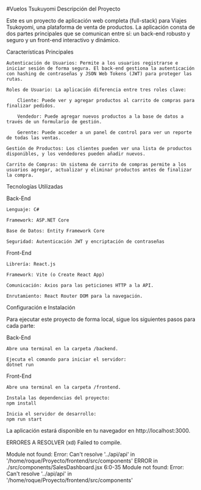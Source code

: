 #Vuelos Tsukuyomi
Descripción del Proyecto

Este es un proyecto de aplicación web completa (full-stack) para Viajes Tsukoyomi, una plataforma de venta de productos. La aplicación consta de dos partes principales que se comunican entre sí: un back-end robusto y seguro y un front-end interactivo y dinámico.

Características Principales

    Autenticación de Usuarios: Permite a los usuarios registrarse e iniciar sesión de forma segura. El back-end gestiona la autenticación con hashing de contraseñas y JSON Web Tokens (JWT) para proteger las rutas.

    Roles de Usuario: La aplicación diferencia entre tres roles clave:

        Cliente: Puede ver y agregar productos al carrito de compras para finalizar pedidos.

        Vendedor: Puede agregar nuevos productos a la base de datos a través de un formulario de gestión.

        Gerente: Puede acceder a un panel de control para ver un reporte de todas las ventas.

    Gestión de Productos: Los clientes pueden ver una lista de productos disponibles, y los vendedores pueden añadir nuevos.

    Carrito de Compras: Un sistema de carrito de compras permite a los usuarios agregar, actualizar y eliminar productos antes de finalizar la compra.

Tecnologías Utilizadas

Back-End

    Lenguaje: C#

    Framework: ASP.NET Core

    Base de Datos: Entity Framework Core

    Seguridad: Autenticación JWT y encriptación de contraseñas

Front-End

    Librería: React.js

    Framework: Vite (o Create React App)

    Comunicación: Axios para las peticiones HTTP a la API.

    Enrutamiento: React Router DOM para la navegación.

Configuración e Instalación

Para ejecutar este proyecto de forma local, sigue los siguientes pasos para cada parte:

Back-End

    Abre una terminal en la carpeta /backend.

    Ejecuta el comando para iniciar el servidor:
    dotnet run

Front-End

    Abre una terminal en la carpeta /frontend.

    Instala las dependencias del proyecto:
    npm install

    Inicia el servidor de desarrollo:
    npm run start

La aplicación estará disponible en tu navegador en http://localhost:3000.

ERRORES A RESOLVER (xd)
Failed to compile.

Module not found: Error: Can't resolve '../api/api' in '/home/roque/Proyecto/frontend/src/components'
ERROR in ./src/components/SalesDashboard.jsx 6:0-35
Module not found: Error: Can't resolve '../api/api' in '/home/roque/Proyecto/frontend/src/components'